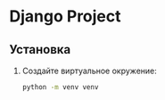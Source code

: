# Django Project

## Установка

1. Создайте виртуальное окружение:

   ```bash
   python -m venv venv
